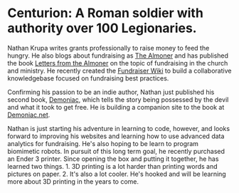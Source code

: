 <meta name="google-site-verification" content="p6i8ME8cgkKaFyZOnDu3Yv8LMdDJwfbrpoXvoc4ReFQ" />

# Centurion: A Roman soldier with authority over 100 Legionaries.

Nathan Krupa writes grants professionally to raise money to feed the hungry. He also blogs about fundraising as [The Almoner](https://thealmoner.com) and has published the book [Letters from the Almoner](https://amzn.to/2NOZt46) on the topic of fundraising in the church and ministry. He recently created the [Fundraiser Wiki](https://fundraiserwiki.thealmoner.com) to build a collaborative knowledgebase focused on fundraising best practices. 

Confirming his passion to be an indie author, Nathan just published his second book, [Demoniac](https://amzn.to/39qHx96), which tells the story being possessed by the devil and what it took to get free. He is building a companion site to the book at [Demoniac.net](https://demoniac.net).

Nathan is just starting his adventure in learning to code, however, and looks forward to improving his websites and learning how to use advanced data analytics for fundraising. He's also hoping to be learn to program biomimetic robots. In pursuit of this long term goal, he recently purchased an Ender 3 printer. Since opening the box and putting it together, he has learned two things. 1. 3D printing is a lot harder than printing words and pictures on paper. 2. It's also a lot cooler. He's hooked and will be learning more about 3D printing in the years to come. 
